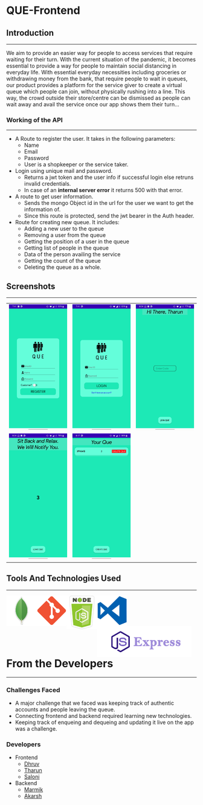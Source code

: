 # QUE-Frontend

## Introduction

---

We aim to provide an easier way for people to access services that require waiting for their turn. With the current situation of the pandemic, it becomes essential to provide a way for people to maintain social distancing in everyday life. With essential everyday necessities including groceries or withdrawing money from the bank, that require people to wait in queues, our product provides a platform for the service giver to create a virtual queue which people can join, without physically rushing into a line. This way, the crowd outside their store/centre can be dismissed as people can wait away and avail the service once our app shows them their turn...

### Working of the API

---

- A Route to register the user. It takes in the following parameters:
  - Name
  - Email
  - Password
  - User is a shopkeeper or the service taker.
- Login using unique mail and password.
  - Returns a jwt token and the user info if successful login else retruns invalid credentials.
  - In case of an <strong>internal server error</strong> it returns 500 with that error.
- A route to get user information.
  - Sends the mongo Object id in the url for the user we want to get the information of.
  - Since this route is protected, send the jwt bearer in the Auth header.
- Route for creating new queue. It includes:
  - Adding a new user to the queue
  - Removing a user from the queue
  - Getting the position of a user in the queue
  - Getting list of people in the queue
  - Data of the person availing the service
  - Getting the count of the queue
  - Deleting the queue as a whole.

## Screenshots

---

|                             |                             |                             |
| :-------------------------: | :-------------------------: | :-------------------------: |
| ![alt text](img/SS/ss1.jpg) | ![alt text](img/SS/ss2.jpg) | ![alt text](img/SS/ss3.jpg) |
| ![alt text](img/SS/ss4.jpg) | ![alt text](img/SS/ss5.jpg) |

## Tools And Technologies Used

---

<img align="left" alt="Visual Studio Code" width="80px" src="/img/mongo.png" />
<img align="left" alt="Node.js" width="80px" src="/img/kisspng-github-repository-commit-version-control-github-5ab8bdf71d6218.7448464515220566951204.png" />
<img align="left" alt="Mongoose" width="80px" src="/img/kisspng-node-js-javascript-npm-computer-icons-web-applicat-5ae0f85a3ac1c4.3592483215246930822407.png" />
<img align="left" alt="MongoDB" width="80px" src="/img/kisspng-visual-studio-code-microsoft-visual-studio-text-ed-code-5ad11df9cab2b4.6559428115236541378303.png"/>
<img align="left" alt="Express" width="250px" src="/img/kisspng-web-development-express-js-javascript-software-fra-frame-work-5b15153d24d3f6.9133133015281083491509.png"/>
</br>

##
## 
# From the Developers

---

### Challenges Faced

- A major challenge that we faced was keeping track of authentic accounts and people leaving the queue.
- Connecting frontend and backend required learning new technologies.
- Keeping track of enqueing and dequeing and updating it live on the app was a challenge.

### Developers

- Frontend
  - <a href="https://github.com/dhruv1294">Dhruv</a>
  - <a href="https://github.com/Tharun-b777">Tharun</a>
  - <a href="https://github.com/saloni-rakholiya">Saloni</a>
- Backend
  - <a href="https://github.com/marmikupadhyay">Marmik</a>
  - <a href="https://github.com/malikakarsh">Akarsh</a>
